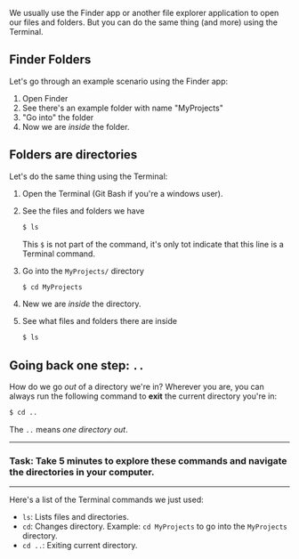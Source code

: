 We usually use the Finder app or another file explorer application to open our files and folders. But you can do the same thing (and more) using the Terminal.

## Finder Folders

Let's go through an example scenario using the Finder app:

1. Open Finder
2. See there's an example folder with name "MyProjects"
3. "Go into" the folder
4. Now we are _inside_ the folder.

## Folders are directories

Let's do the same thing using the Terminal:

1. Open the Terminal (Git Bash if you're a windows user).

2. See the files and folders we have

   ```bash
   $ ls
   ```

   This `$` is not part of the command, it's only tot indicate that this line is a Terminal command.

3. Go into the `MyProjects/` directory

   ```bash
   $ cd MyProjects
   ```

4. New we are _inside_ the directory.

5. See what files and folders there are inside

   ```bash
   $ ls
   ```

## Going back one step: `..`

How do we go _out_ of a directory we're in? Wherever you are, you can always run the following command to **exit** the current directory you're in:

```bash
$ cd ..
```

The `..` means _one directory out_.

---

### **Task**: Take 5 minutes to explore these commands and navigate the directories in your computer.

---

Here's a list of the Terminal commands we just used:

- `ls`: Lists files and directories.
- `cd`: Changes directory. Example: `cd MyProjects` to go into the `MyProjects` directory.
- `cd ..`: Exiting current directory.
